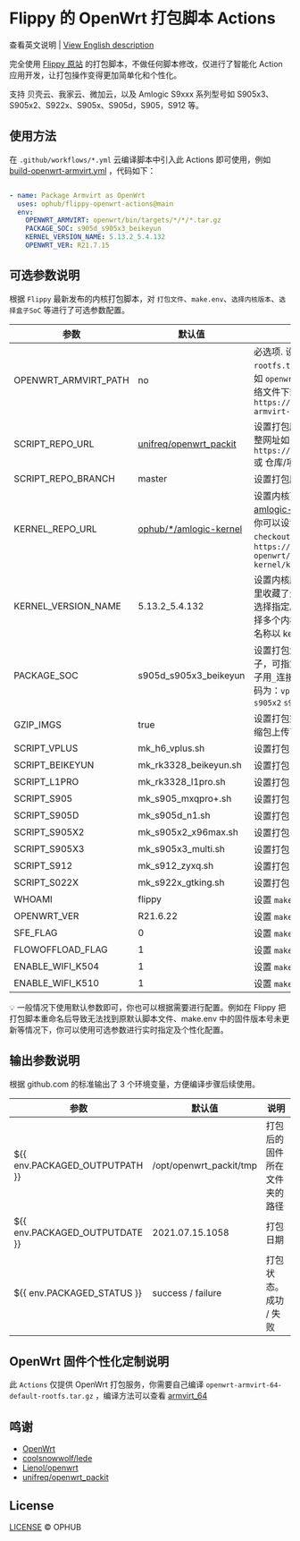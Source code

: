 # Flippy 的 OpenWrt 打包脚本 Actions

查看英文说明 | [View English description](README.md)

完全使用 [Flippy 原站](https://github.com/unifreq/openwrt_packit) 的打包脚本，不做任何脚本修改，仅进行了智能化 Action 应用开发，让打包操作变得更加简单化和个性化。

支持 贝壳云、我家云、微加云，以及 Amlogic S9xxx 系列型号如 S905x3、S905x2、S922x、S905x、S905d，S905，S912 等。

## 使用方法

在 `.github/workflows/*.yml` 云编译脚本中引入此 Actions 即可使用，例如 [build-openwrt-armvirt.yml](https://github.com/ophub/op/blob/main/.github/workflows/build-openwrt-armvirt.yml) ，代码如下：

```yaml

- name: Package Armvirt as OpenWrt
  uses: ophub/flippy-openwrt-actions@main
  env:
    OPENWRT_ARMVIRT: openwrt/bin/targets/*/*/*.tar.gz
    PACKAGE_SOC: s905d_s905x3_beikeyun
    KERNEL_VERSION_NAME: 5.13.2_5.4.132
    OPENWRT_VER: R21.7.15

```

## 可选参数说明

根据 `Flippy` 最新发布的内核打包脚本，对 `打包文件`、`make.env`、`选择内核版本`、`选择盒子SoC` 等进行了可选参数配置。

| 参数                   | 默认值                  | 说明                                            |
|------------------------|------------------------|------------------------------------------------|
| OPENWRT_ARMVIRT_PATH   | no                     | 必选项. 设置 `openwrt-armvirt-64-default-rootfs.tar.gz` 的文件路径，可以使用相对路径如 `openwrt/bin/targets/*/*/*.tar.gz` 或 网络文件下载地址如 `https://github.com/*/releases/*/openwrt-armvirt-64-default-rootfs.tar.gz` |
| SCRIPT_REPO_URL        | [unifreq/openwrt_packit](https://github.com/ophub/flippy-openwrt-actions/blob/main/openwrt_flippy.sh#L21) | 设置打包脚本源码仓库。可以填写 `github` 的完整网址如 `https://github.com/unifreq/openwrt_packit` 或 仓库/项目 简写如 `unifreq/openwrt_packit` |
| SCRIPT_REPO_BRANCH     | master                 | 设置打包脚本源码仓库的分支                        |
| KERNEL_REPO_URL        | [ophub/*/amlogic-kernel](https://github.com/ophub/flippy-openwrt-actions/blob/main/openwrt_flippy.sh#L23) | 设置内核下载地址，默认从 ophub 的 [amlogic-kernel](https://github.com/ophub/amlogic-s9xxx-openwrt/tree/main/amlogic-s9xxx/amlogic-kernel) 库里下载 Flippy 的原版内核，你可以设置为其他网络下载地址。`svn checkout` 地址格式如 `https://github.com/ophub/amlogic-s9xxx-openwrt/trunk/amlogic-s9xxx/amlogic-kernel/kernel` |
| KERNEL_VERSION_NAME    | 5.13.2_5.4.132         | 设置内核版本，ophub 的 [amlogic-kernel](https://github.com/ophub/amlogic-s9xxx-openwrt/tree/main/amlogic-s9xxx/amlogic-kernel) 库里收藏了众多 Flippy 的原版内核，可以查看并选择指定。可指定单个内核如 `5.4.132` ，可选择多个内核用`_`连接如 `5.13.2_5.4.132` ，内核名称以 kernel 目录中的文件夹名称为准。 |
| PACKAGE_SOC            | s905d_s905x3_beikeyun  | 设置打包盒子的 `SOC` ，默认 `all` 打包全部盒子，可指定单个盒子如 `s905x3` ，可选择多个盒子用`_`连接如 `s905x3_s905d` 。各盒子的SoC代码为：`vplus` `beikeyun` `l1pro` `s905` `s905d` `s905x2` `s905x3` `s912` `s922x` |
| GZIP_IMGS              | true                   | 设置打包完毕是否自动压缩为 .img.gz 文件 (压缩包上传下载更快) |
| SCRIPT_VPLUS           | mk_h6_vplus.sh         | 设置打包 `h6 vplus` 的脚本文件名                 |
| SCRIPT_BEIKEYUN        | mk_rk3328_beikeyun.sh  | 设置打包 `rk3328 beikeyun` 的脚本文件名          |
| SCRIPT_L1PRO           | mk_rk3328_l1pro.sh     | 设置打包 `rk3328 l1pro` 的脚本文件名             |
| SCRIPT_S905            | mk_s905_mxqpro+.sh     | 设置打包 `s905 mxqpro+` 的脚本文件名             |
| SCRIPT_S905D           | mk_s905d_n1.sh         | 设置打包 `s905d n1` 的脚本文件名                 |
| SCRIPT_S905X2          | mk_s905x2_x96max.sh    | 设置打包 `s905x2 x96max` 的脚本文件名            |
| SCRIPT_S905X3          | mk_s905x3_multi.sh     | 设置打包 `s905x3 multi` 的脚本文件名             |
| SCRIPT_S912            | mk_s912_zyxq.sh        | 设置打包 `s912 zyxq` 的脚本文件名                |
| SCRIPT_S022X           | mk_s922x_gtking.sh     | 设置打包 `s922x gtking` 的脚本文件名             |
| WHOAMI                 | flippy                 | 设置 `make.env` 中 `WHOAMI` 参数的值            |
| OPENWRT_VER            | R21.6.22               | 设置 `make.env` 中 `OPENWRT_VER` 参数的值       |
| SFE_FLAG               | 0                      | 设置 `make.env` 中 `SFE_FLAG` 参数的值          |
| FLOWOFFLOAD_FLAG       | 1                      | 设置 `make.env` 中 `FLOWOFFLOAD_FLAG` 参数的值  |
| ENABLE_WIFI_K504       | 1                      | 设置 `make.env` 中 `ENABLE_WIFI_K504` 参数的值  |
| ENABLE_WIFI_K510       | 1                      | 设置 `make.env` 中 `ENABLE_WIFI_K510` 参数的值  |

💡 一般情况下使用默认参数即可，你也可以根据需要进行配置。例如在 Flippy 把打包脚本重命名后导致无法找到原默认脚本文件、make.env 中的固件版本号未更新等情况下，你可以使用可选参数进行实时指定及个性化配置。

## 输出参数说明

根据 github.com 的标准输出了 3 个环境变量，方便编译步骤后续使用。

| 参数                            | 默认值                  | 说明                       |
|--------------------------------|-------------------------|---------------------------|
| ${{ env.PACKAGED_OUTPUTPATH }} | /opt/openwrt_packit/tmp | 打包后的固件所在文件夹的路径  |
| ${{ env.PACKAGED_OUTPUTDATE }} | 2021.07.15.1058         | 打包日期                    |
| ${{ env.PACKAGED_STATUS }}     | success / failure       | 打包状态。成功 / 失败        |

## OpenWrt 固件个性化定制说明

此 `Actions` 仅提供 OpenWrt 打包服务，你需要自己编译 `openwrt-armvirt-64-default-rootfs.tar.gz` ，编译方法可以查看 [armvirt_64](https://github.com/ophub/op/tree/main/router/armvirt_64)

## 鸣谢

- [OpenWrt](https://github.com/openwrt/openwrt)
- [coolsnowwolf/lede](https://github.com/coolsnowwolf/lede)
- [Lienol/openwrt](https://github.com/Lienol/openwrt)
- [unifreq/openwrt_packit](https://github.com/unifreq/openwrt_packit)

## License

[LICENSE](https://github.com/ophub/flippy-openwrt-actions/blob/main/LICENSE) © OPHUB

